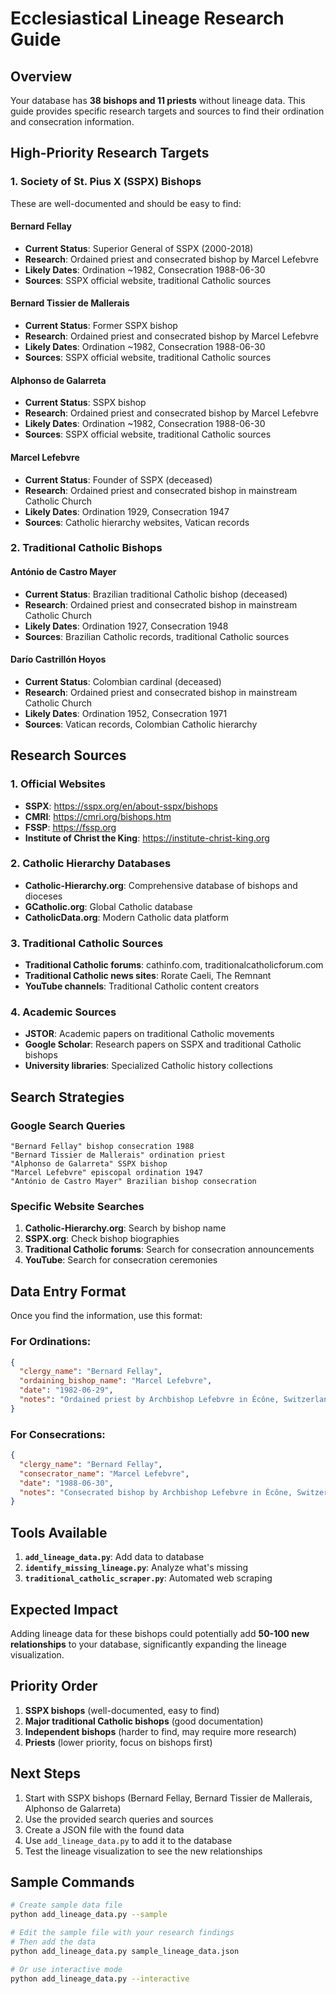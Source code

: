 # Ecclesiastical Lineage Research Guide

## Overview
Your database has **38 bishops and 11 priests** without lineage data. This guide provides specific research targets and sources to find their ordination and consecration information.

## High-Priority Research Targets

### 1. Society of St. Pius X (SSPX) Bishops
These are well-documented and should be easy to find:

#### Bernard Fellay
- **Current Status**: Superior General of SSPX (2000-2018)
- **Research**: Ordained priest and consecrated bishop by Marcel Lefebvre
- **Likely Dates**: Ordination ~1982, Consecration 1988-06-30
- **Sources**: SSPX official website, traditional Catholic sources

#### Bernard Tissier de Mallerais  
- **Current Status**: Former SSPX bishop
- **Research**: Ordained priest and consecrated bishop by Marcel Lefebvre
- **Likely Dates**: Ordination ~1982, Consecration 1988-06-30
- **Sources**: SSPX official website, traditional Catholic sources

#### Alphonso de Galarreta
- **Current Status**: SSPX bishop
- **Research**: Ordained priest and consecrated bishop by Marcel Lefebvre  
- **Likely Dates**: Ordination ~1982, Consecration 1988-06-30
- **Sources**: SSPX official website, traditional Catholic sources

#### Marcel Lefebvre
- **Current Status**: Founder of SSPX (deceased)
- **Research**: Ordained priest and consecrated bishop in mainstream Catholic Church
- **Likely Dates**: Ordination 1929, Consecration 1947
- **Sources**: Catholic hierarchy websites, Vatican records

### 2. Traditional Catholic Bishops

#### António de Castro Mayer
- **Current Status**: Brazilian traditional Catholic bishop (deceased)
- **Research**: Ordained priest and consecrated bishop in mainstream Catholic Church
- **Likely Dates**: Ordination 1927, Consecration 1948
- **Sources**: Brazilian Catholic records, traditional Catholic sources

#### Darío Castrillón Hoyos
- **Current Status**: Colombian cardinal (deceased)
- **Research**: Ordained priest and consecrated bishop in mainstream Catholic Church
- **Likely Dates**: Ordination 1952, Consecration 1971
- **Sources**: Vatican records, Colombian Catholic hierarchy

## Research Sources

### 1. Official Websites
- **SSPX**: https://sspx.org/en/about-sspx/bishops
- **CMRI**: https://cmri.org/bishops.htm
- **FSSP**: https://fssp.org
- **Institute of Christ the King**: https://institute-christ-king.org

### 2. Catholic Hierarchy Databases
- **Catholic-Hierarchy.org**: Comprehensive database of bishops and dioceses
- **GCatholic.org**: Global Catholic database
- **CatholicData.org**: Modern Catholic data platform

### 3. Traditional Catholic Sources
- **Traditional Catholic forums**: cathinfo.com, traditionalcatholicforum.com
- **Traditional Catholic news sites**: Rorate Caeli, The Remnant
- **YouTube channels**: Traditional Catholic content creators

### 4. Academic Sources
- **JSTOR**: Academic papers on traditional Catholic movements
- **Google Scholar**: Research papers on SSPX and traditional Catholic bishops
- **University libraries**: Specialized Catholic history collections

## Search Strategies

### Google Search Queries
```
"Bernard Fellay" bishop consecration 1988
"Bernard Tissier de Mallerais" ordination priest
"Alphonso de Galarreta" SSPX bishop
"Marcel Lefebvre" episcopal ordination 1947
"António de Castro Mayer" Brazilian bishop consecration
```

### Specific Website Searches
1. **Catholic-Hierarchy.org**: Search by bishop name
2. **SSPX.org**: Check bishop biographies
3. **Traditional Catholic forums**: Search for consecration announcements
4. **YouTube**: Search for consecration ceremonies

## Data Entry Format

Once you find the information, use this format:

### For Ordinations:
```json
{
  "clergy_name": "Bernard Fellay",
  "ordaining_bishop_name": "Marcel Lefebvre", 
  "date": "1982-06-29",
  "notes": "Ordained priest by Archbishop Lefebvre in Écône, Switzerland"
}
```

### For Consecrations:
```json
{
  "clergy_name": "Bernard Fellay",
  "consecrator_name": "Marcel Lefebvre",
  "date": "1988-06-30", 
  "notes": "Consecrated bishop by Archbishop Lefebvre in Écône, Switzerland"
}
```

## Tools Available

1. **`add_lineage_data.py`**: Add data to database
2. **`identify_missing_lineage.py`**: Analyze what's missing
3. **`traditional_catholic_scraper.py`**: Automated web scraping

## Expected Impact

Adding lineage data for these bishops could potentially add **50-100 new relationships** to your database, significantly expanding the lineage visualization.

## Priority Order

1. **SSPX bishops** (well-documented, easy to find)
2. **Major traditional Catholic bishops** (good documentation)
3. **Independent bishops** (harder to find, may require more research)
4. **Priests** (lower priority, focus on bishops first)

## Next Steps

1. Start with SSPX bishops (Bernard Fellay, Bernard Tissier de Mallerais, Alphonso de Galarreta)
2. Use the provided search queries and sources
3. Create a JSON file with the found data
4. Use `add_lineage_data.py` to add it to the database
5. Test the lineage visualization to see the new relationships

## Sample Commands

```bash
# Create sample data file
python add_lineage_data.py --sample

# Edit the sample file with your research findings
# Then add the data
python add_lineage_data.py sample_lineage_data.json

# Or use interactive mode
python add_lineage_data.py --interactive
```
